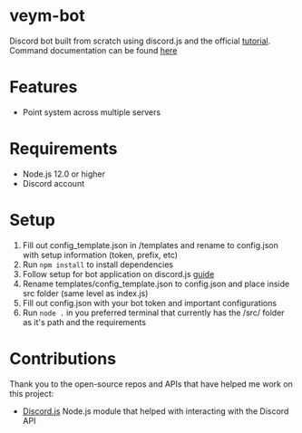 # veym-bot

Discord bot built from scratch using discord.js and the official [tutorial](https://discordjs.guide/).<br/>Command documentation can be found [here](https://github.com/michaeltranxd/veym-discord-bot/blob/master/commands_help.md)

# Features

- Point system across multiple servers

# Requirements

- Node.js 12.0 or higher
- Discord account

# Setup

1. Fill out config_template.json in /templates and rename to config.json with setup information (token, prefix, etc)
2. Run `npm install` to install dependencies
3. Follow setup for bot application on discord.js [guide](https://discordjs.guide/preparations/setting-up-a-bot-application.html)
4. Rename templates/config_template.json to config.json and place inside src folder (same level as index.js)
5. Fill out config.json with your bot token and important configurations
6. Run `node .` in you preferred terminal that currently has the /src/ folder as it's path and the requirements

# Contributions

Thank you to the open-source repos and APIs that have helped me work on this project:

- [Discord.js](https://discord.js.org/) Node.js module that helped with interacting with the Discord API
